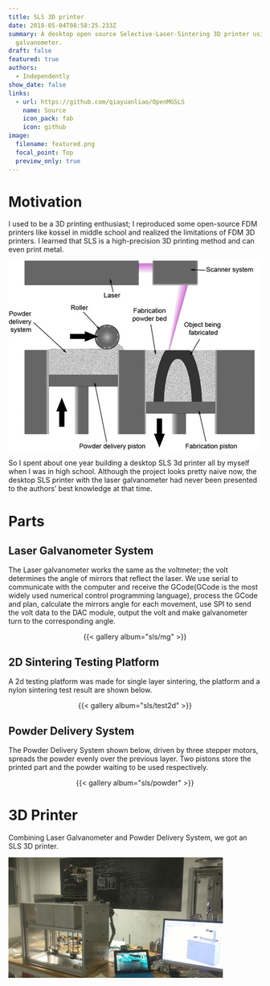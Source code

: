 ```yaml
---
title: SLS 3D printer
date: 2018-05-04T08:58:25.233Z
summary: A desktop open source Selective‑Laser‑Sintering 3D printer using mirror
  galvanometer.
draft: false
featured: true
authors:
  - Independently
show_date: false
links:
  - url: https://github.com/qiayuanliao/OpenMGSLS
    name: Source
    icon_pack: fab
    icon: github
image:
  filename: featured.png
  focal_point: Top
  preview_only: true
---
```

# Motivation

I used to be a 3D printing enthusiast; I reproduced some open-source FDM printers like kossel in middle school and realized the limitations of FDM 3D printers. I learned that SLS is a high-precision 3D printing method and can even print metal. 

![](sls0.jpg "Selective laser sintering process")

So I spent about one year building a desktop SLS 3d printer all by myself when I was in high school.
Although the project looks pretty naive now, the desktop SLS printer with the laser galvanometer had never been presented to the authors’ best knowledge at that time.

# Parts

## Laser Galvanometer System

The Laser galvanometer works the same as the voltmeter; the volt determines the angle of mirrors that reflect the laser. We use serial to communicate with the computer and receive the GCode(GCode is the most widely used numerical control programming language), process the GCode and plan, calculate the mirrors angle for each movement, use SPI to send the volt data to the DAC module, output the volt and make galvanometer turn to the corresponding angle.

<center>{{< gallery album="sls/mg" >}}</center>

## 2D Sintering Testing Platform

A 2d testing platform was made for single layer sintering, the platform and a nylon sintering test result are shown below.

<center>{{< gallery album="sls/test2d" >}}</center>

## Powder Delivery System

The Powder Delivery System shown below, driven by three stepper motors, spreads the powder evenly over the previous layer. Two pistons store the printed part and the powder waiting to be used respectively.

<center>{{< gallery album="sls/powder" >}}</center>

# 3D Printer

Combining Laser Galvanometer and Powder Delivery System, we got an SLS 3D printer.

![](printer.jpg)